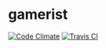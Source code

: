 gamerist
========

[![Code Climate](https://codeclimate.com/github/gert7/gamerist.png)](https://codeclimate.com/github/gert7/gamerist)
[![Travis CI](https://travis-ci.org/gert7/gamerist.png?branch=master)](https://travis-ci.org/gert7/gamerist)
